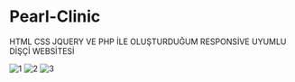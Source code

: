# Pearl-Clinic
 HTML CSS JQUERY VE PHP İLE OLUŞTURDUĞUM RESPONSİVE UYUMLU DİŞÇİ WEBSİTESİ 
 
![1](https://user-images.githubusercontent.com/44118071/176149653-09f0c386-034a-44da-a20b-4df78207d2c4.png)
![2](https://user-images.githubusercontent.com/44118071/176149829-a6c0e5fc-d6d1-4c2e-990b-71890087b633.png)
![3](https://user-images.githubusercontent.com/44118071/176150103-012ed0df-77c8-4d1c-a8c4-d855716b2e33.png)

